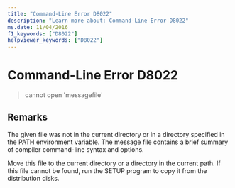 ```yaml
---
title: "Command-Line Error D8022"
description: "Learn more about: Command-Line Error D8022"
ms.date: 11/04/2016
f1_keywords: ["D8022"]
helpviewer_keywords: ["D8022"]
---
```

# Command-Line Error D8022

> cannot open 'messagefile'

## Remarks

The given file was not in the current directory or in a directory specified in the PATH environment variable. The message file contains a brief summary of compiler command-line syntax and options.

Move this file to the current directory or a directory in the current path. If this file cannot be found, run the SETUP program to copy it from the distribution disks.
